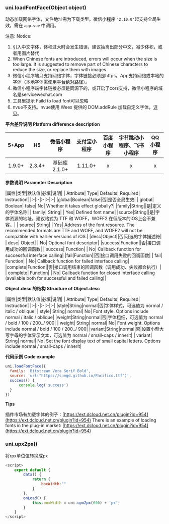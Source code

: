 ### uni.loadFontFace(Object object)

动态加载网络字体，文件地址需为下载类型。微信小程序 `'2.10.0'`起支持全局生效，需在 `app.vue` 中调用。

注意: 
Notice:

1. 引入中文字体，体积过大时会发生错误，建议抽离出部分中文，减少体积，或者用图片替代
1. When Chinese fonts are introduced, errors will occur when the size is too large. It is suggested to remove part of Chinese characters to reduce the size, or replace them with images
2. 微信小程序端只支持网络字体，字体链接必须是https。App支持网络或本地的字体（本地字体需使用[平台绝对路径](http://www.html5plus.org/doc/zh_cn/io.html#plus.io.convertLocalFileSystemURL)）。
3. 微信小程序端字体链接必须是同源下的，或开启了cors支持，微信小程序的域名是servicewechat.com
4. 工具里提示 Faild to load font可以忽略
5. nvue不支持。nvue使用 Weex 提供的 DOM.addRule 加载自定义字体，[详见](https://uniapp.dcloud.io/tutorial/nvue-api.html#dom)。

**平台差异说明**
**Platform difference description**

|5+App|H5|微信小程序|支付宝小程序|百度小程序|字节跳动小程序、飞书小程序|QQ小程序|
|:-:|:-:|:-:|:-:|:-:|:-:|:-:|
|1.9.0+|2.3.4+|基础库 2.1.0+| 1.11.0+ |x|x|x|

**参数说明**
**Parameter Description**

|属性|类型|默认值|必填|说明|
| Attribute| Type| Defaults| Required| Instruction|
|:-|:-|:-|:-|:-|
|global|Boolean|false|否|是否全局生效|
| global| Boolean| false| No| Whether it takes effect globally?|
|family|String||是|定义的字体名称|
| family| String| | Yes| Defined font name|
|source|String||是|字体资源的地址。建议格式为 TTF 和 WOFF，WOFF2 在低版本的iOS上会不兼容。|
| source| String| | Yes| Address of the font resource. The recommended formats are TTF and WOFF, and WOFF2 will not be compatible with earlier versions of iOS.|
|desc|Object||否|可选的字体描述符|
| desc| Object| | No| Optional font descriptor|
|success|Function||否|接口调用成功的回调函数|
| success| Function| | No| Callback function for successful interface calling|
|fail|Function||否|接口调用失败的回调函数|
| fail| Function| | No| Callback function for failed interface calling|
|complete|Function||否|接口调用结束的回调函数（调用成功、失败都会执行）|
| complete| Function| | No| Callback function for closed interface calling (available both for successful and failed calling)|

**Object.desc 的结构**
**Structure of Object.desc**

|属性|类型|默认值|必填|说明|
| Attribute| Type| Defaults| Required| Instruction|
|:-|:-|:-|:-|:-|
|style|String|normal|否|字体样式，可选值为 normal / italic / oblique|
| style| String| normal| No| Font style. Options include normal / italic / oblique|
|weight|String|normal|否|字体粗细，可选值为 normal / bold / 100 / 200../ 900|
| weight| String| normal| No| Font weight. Options include normal / bold / 100 / 200../ 900|
|variant|String|normal|否|设置小型大写字母的字体显示文本，可选值为 normal / small-caps / inherit|
| variant| String| normal| No| Set the font display text of small capital letters. Options include normal / small-caps / inherit|

**代码示例**
**Code example**

```javascript
uni.loadFontFace({
  family: 'Bitstream Vera Serif Bold',
  source: 'url("https://sungd.github.io/Pacifico.ttf")',
  success() {
	  console.log('success')
  }
})
```

**Tips**

插件市场有加载字体的例子：[https://ext.dcloud.net.cn/plugin?id=954](https://ext.dcloud.net.cn/plugin?id=954)
There is an example of loading fonts in the plug-in market: [https://ext.dcloud.net.cn/plugin?id=954](https://ext.dcloud.net.cn/plugin?id=954)



### uni.upx2px()

将rpx单位值转换成px

```js
<script>
	export default {
		data() {
			return {
				boxWidth:""
			}
		},
		onLoad() {
			this.boxWidth = uni.upx2px(600) + 'px';
		}
	}
</script>
```